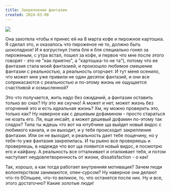 ```yaml
---
title: Закрепление фантазии
created: 2024-03-08
---
```


<img src="{{ url_for('static', filename='images/dissatisfaction.jpeg')  }}" >

Она захотела чтобы я принес ей на 8 марта кофе и пирожное картошка. Я сделал это, и оказалось что пироженое не то,
должно быть шоколадное! И я взгрустнул (типа бля я бля специально гонял за пироженым, с утра встал, пошел за
кофе, и первое что мне после этого говорят - это не "как приятно", а "картошка-то не та"), потому что ее фантазия стала
моей фантазией, и произошло любимое смешение
фантазии с реальностью, а реальность огорчает. И тут меня осенило, что может мне уже привили не один десяток фантазий, и
они все соприкасаются с реальностью и по-этому жизнь не ощущается счастливой и осмысленной?

Это что получается, жить надо без ожиданий, а фантазии оставить только во снах? Ну это же скучно! А может и нет, может
жизнь без огорчений это и есть идеальная жизнь? Хм, ну можно проверить это, только как? Ну наверное как с дешевым
дофамином - просто стараться не юзать его. Ля, еще инсайт, а может дешевый дофамин по-этому так сладок? Типа ты ждешь
что вот на ютубчике ща выйдет новый видос с любимого канала, и он выходит, и у тебя происходит закрепление фантазии. Или
он не выходит, и реальность дает тебе пощечину, но у тебя-то уже фантазия закрепилась. И ты рьяно все проверяешь и
проверяешь, в надежде что вот ща появится новый видос, я посмотрю его и кайфану. А реальность все отталкивает и
оталкивает тебя, и потом наступает неудовлетворенность от жизни, dissatisfaction - о как!

Так, хорошо, а как тогда работает внутренняя мотивация? Зачем люди волонтерством занимаются, опен-сурсом? Ну наверное
они делают что-то бОльшее, что-то великое, то, что останется после них. Ну и все, этого достаточно? Какие золотые люди!